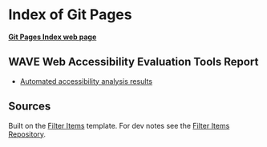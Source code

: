 # Index of Git Pages

**[Git Pages Index web page](https://chrisnajman.github.io/git-pages-index)**

## WAVE Web Accessibility Evaluation Tools Report

- [Automated accessibility analysis results](https://wave.webaim.org/report#/https://chrisnajman.github.io/git-pages-index/)

## Sources

Built on the [Filter Items](https://chrisnajman.github.io/filter-items/) template.
For dev notes see the [Filter Items Repository](https://github.com/chrisnajman/filter-items).
